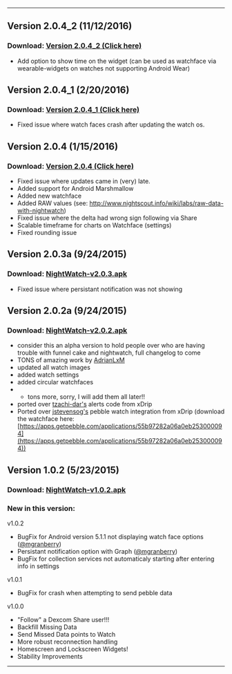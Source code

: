 ***
## Version 2.0.4_2  (11/12/2016)
### Download: [Version 2.0.4_2 (Click here)](https://github.com/StephenBlackWasAlreadyTaken/NightWatch/releases/download/v2.0.4_2/nightwatch204_2.apk)
* Add option to show time on the widget (can be used as watchface via wearable-widgets on watches not supporting Android Wear)

## Version 2.0.4_1  (2/20/2016)
### Download: [Version 2.0.4_1 (Click here)](http://bit.ly/1XDI8Ye)
* Fixed issue where watch faces crash after updating the watch os.

## Version 2.0.4  (1/15/2016)
### Download: [Version 2.0.4 (Click here)](http://bit.ly/1Pw0OmT)
* Fixed issue where updates came in (very) late.
* Added support for Android Marshmallow
* Added new watchface
* Added RAW values (see: http://www.nightscout.info/wiki/labs/raw-data-with-nightwatch)
* Fixed issue where the delta had wrong sign following via Share
* Scalable timeframe for charts on Watchface (settings)
* Fixed rounding issue

## Version 2.0.3a  (9/24/2015)
### Download: [NightWatch-v2.0.3.apk](https://drive.google.com/file/d/0B9-XAGxWboTmRmZ0elU3WEQyTHc/view?usp=sharing)
* Fixed issue where persistant notification was not showing

## Version 2.0.2a  (9/24/2015)
### Download: [NightWatch-v2.0.2.apk](http://bit.ly/NightWatch202)
* consider this an alpha version to hold people over who are having trouble with funnel cake and nightwatch, full changelog to come
* TONS of amazing work by [AdrianLxM](https://github.com/AdrianLxM)
 * updated all watch images
 * added watch settings
 * added circular watchfaces
 * + tons more, sorry, I will add them all later!!
* ported over [tzachi-dar's](https://github.com/tzachi-dar) alerts code from xDrip
* Ported over [jstevensog's](https://github.com/jstevensog) pebble watch integration from xDrip (download the watchface here: [https://apps.getpebble.com/applications/55b97282a06a0eb253000094](https://apps.getpebble.com/applications/55b97282a06a0eb253000094))

## Version 1.0.2  (5/23/2015)
### Download: [NightWatch-v1.0.2.apk](http://bit.ly/1PCP6fR)

### New in this version:
v1.0.2
 * BugFix for Android version 5.1.1 not displaying watch face options ([@mgranberry](https://github.com/mgranberry))
 * Persistant notification option with Graph ([@mgranberry](https://github.com/mgranberry))
 * BugFix for collection services not automaticaly starting after entering info in settings

v1.0.1
 * BugFix for crash when attempting to send pebble data

v1.0.0
 * "Follow" a Dexcom Share user!!!
 * Backfill Missing Data
 * Send Missed Data points to Watch
 * More robust reconnection handling
 * Homescreen and Lockscreen Widgets!
 * Stability Improvements

***
